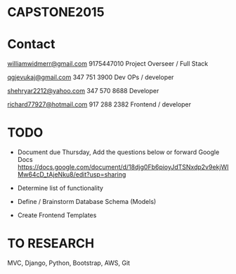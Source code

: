 # CAPSTONE2015


# Contact

  williamwidmerr@gmail.com 9175447010  Project Overseer / Full Stack

  qgjevukaj@gmail.com 347 751 3900 Dev OPs / developer
  
  shehryar2212@yahoo.com  347 570 8688 Developer
  
  richard77927@hotmail.com 917 288 2382 Frontend / developer

# TODO

- Document due Thursday, Add the questions below or forward Google Docs
https://docs.google.com/document/d/18djg0Fb6pioyJdTSNxdp2v9ekjWIMw64cD_tAjeNku8/edit?usp=sharing

- Determine list of functionality

- Define / Brainstorm Database Schema (Models)

- Create Frontend Templates


# TO RESEARCH

MVC, Django, Python, Bootstrap, AWS, Git